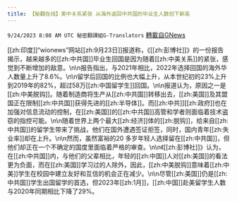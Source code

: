```yaml
---
title: 【秘翻在线】美中关系紧张 从海外返回中共国的毕业生人数创下新高
---
```

`9/24/2023 8:08 AM UTC 秘密翻譯組G-Translators` [轉載自GNews](https://gnews.org/articles/1733379)

[[zh:印度]]“wionews”网站[[zh:9月23日]]报道称，《[[zh:彭博社]]》的一份报告揭示，越来越多的[[zh:中共国]]毕业生回国是因为随着[[zh:中美关系]]的紧张，感觉到不断增加的敌意。\n\n报告指出，与2021年相比，2022年选择回国的海外华人数量上升了8.6%。\n\n留学后回国的比例也大幅上升，从本世纪初的23%上升到2019年的82%，超过58万[[zh:中国留学生]]回国。\n\n报道认为，原因之一是[[zh:中美脱钩]]。随着制造商将生产从[[zh:中共国]]转移出去，[[zh:美国]]及其盟国正在限制[[zh:中共国]]获得先进的[[zh:半导体]]。而[[zh:中共]][[zh:政府]]也在加强对信息流动的控制，在[[zh:美国]]的[[zh:中共国]]高管和学者则面临着技术盗窃的指控可能。\n\n随着世界上两个最大[[zh:经济]]体的[[zh:脱钩]]，给来自[[zh:中共国]]的留学生带来了挑战，他们在国外遭遇签证拒签，同时，国内青年[[zh:失业率]]却在上升。\n\n然而，虽然富裕的20 多岁年轻人选择留在[[zh:中共国]]，但他们却正在一个不确定的国度里面临着严格的审查。\n\n《[[zh:彭博社]]》认为，在[[zh:中共国]]内，与他们的父辈相比，年轻的[[zh:中国]]人对[[zh:美国]]的看法更为负面，而在[[zh:美国]]学习过的人除外，因此，[[zh:中美脱钩]]意味着[[zh:中美]]学生在校园中建立友好和互信的机会正在减少。\n\n尽管[[zh:美国]]仍是[[zh:中共国]]学生出国留学的首选，但2023年[[zh:1月]]，[[zh:中国]]赴美留学生人数与2020年同期相比下降了29%。
